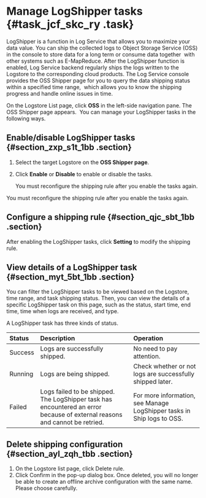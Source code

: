# Manage LogShipper tasks {#task_jcf_skc_ry .task}

LogShipper is a function in Log Service that allows you to maximize your data value. You can ship the collected logs to Object Storage Service \(OSS\) in the console to store data for a long term or consume data together  with other systems such as E-MapReduce. After the LogShipper function is enabled, Log Service backend regularly ships the logs written to the Logstore to the corresponding cloud products. The Log Service console provides the OSS Shipper page for you to query the data shipping status within a specified time range,  which allows you to know the shipping progress and handle online issues in time.

On the Logstore List page, click **OSS** in the left-side navigation pane. The OSS Shipper page appears.  You can manage your LogShipper tasks in the following ways.

## Enable/disable LogShipper tasks {#section_zxp_s1t_1bb .section}

1.  Select the target Logstore on the **OSS Shipper page**.
2.  Click **Enable** or **Disable** to enable or disable the tasks.

    You must reconfigure the shipping rule after you enable the tasks again.


You must reconfigure the shipping rule after you enable the tasks again.

## Configure a shipping rule {#section_qjc_sbt_1bb .section}

After enabling the LogShipper tasks, click **Setting** to modify the shipping rule.

## View details of a LogShipper task {#section_myt_5bt_1bb .section}

You can filter the LogShipper tasks to be viewed based on the Logstore, time range, and task shipping status. Then, you can view the details of a specific LogShipper task on this page, such as the status, start time, end time, time when logs are received, and type.

A LogShipper task has three kinds of status.

|Status|Description|Operation|
|:-----|:----------|:--------|
|Success|Logs are successfully shipped.|No need to pay attention.|
|Running|Logs are being shipped.|Check whether or not logs are successfully shipped later.|
|Failed|Logs failed to be shipped. The LogShipper task has encountered an error because of external reasons and cannot be retried.|For more information, see Manage LogShipper tasks in Ship logs to OSS.|

## Delete shipping configuration {#section_ayl_zqh_tbb .section}

1.   On the Logstore list page, click Delete rule. 
2.   Click Confirm in the pop-up dialog box. Once deleted, you will no longer be able to create an offline archive configuration with the same name. Please choose carefully.

